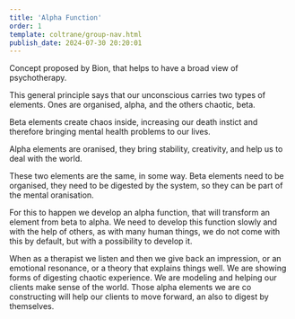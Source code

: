 ```yaml
---
title: 'Alpha Function'
order: 1
template: coltrane/group-nav.html
publish_date: 2024-07-30 20:20:01
---
```

Concept proposed by Bion, that helps to have a broad view of psychotherapy. 

This general principle says that our unconscious carries two types of elements. Ones are organised, alpha, and the others chaotic, beta.

Beta elements create chaos inside, increasing our death instict and therefore bringing mental health problems to our lives. 

Alpha elements are oranised, they bring stability, creativity, and help us to deal with the world. 

These two elements are the same, in some way. Beta elements need to be organised, they need to be digested by the system, so they can be part of the mental oranisation. 

For this to happen we develop an alpha function, that will transform an element from beta to alpha. We need to develop this function slowly and with the help of others, as with many human things, we do not come with this by default, but with a possibility to develop it. 

When as a therapist we listen and then we give back an impression, or an emotional resonance, or a theory that explains things well. We are showing forms of digesting chaotic experience. We are modeling and helping our clients make sense of the world. Those alpha elements we are co constructing will help our clients to move forward, an also to digest by themselves. 